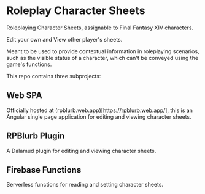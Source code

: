 # Roleplay Character Sheets

Roleplaying Character Sheets, assignable to Final Fantasy XIV characters.

Edit your own and View other player's sheets.

Meant to be used to provide contextual information in roleplaying scenarios, such as the visible status of a character, which can't be conveyed using the game's functions.

This repo contains three subprojects:

## Web SPA

Officially hosted at (rpblurb.web.app)[https://rpblurb.web.app/], this is an Angular single page application for editing and viewing character sheets.

## RPBlurb Plugin

A Dalamud plugin for editing and viewing character sheets.

## Firebase Functions

Serverless functions for reading and setting character sheets.
